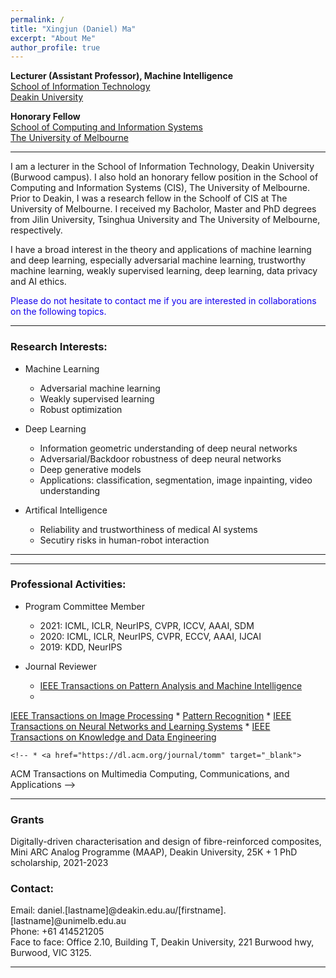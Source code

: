 ```yaml
---
permalink: /
title: "Xingjun (Daniel) Ma"
excerpt: "About Me"
author_profile: true
---
```

<span style="font-weight:bold">Lecturer (Assistant Professor), Machine Intelligence</span><br>
<a href="https://www.deakin.edu.au/information-technology" target="_blank">School of Information Technology</a><br>
<a href="https://www.deakin.edu.au/" target="_blank">Deakin University</a><br>

<span style="font-weight:bold">Honorary Fellow</span><br>
<a href="https://cis.unimelb.edu.au/" target="_blank">School of Computing and Information Systems</a><br>
<a href="https://www.unimelb.edu.au/" target="_blank">The University of Melbourne</a>

---

I am a lecturer in the School of Information Technology, Deakin University (Burwood campus). I also hold an honorary fellow position in the School of Computing and Information Systems (CIS), The University of Melbourne. Prior to Deakin, I was a research fellow in the Schoolf of CIS at The University of Melbourne. I received my Bacholor, Master and PhD degrees from Jilin University, Tsinghua University and The University of Melbourne, respectively.

<!-- where I obtained my PhD degree in machine learning in 2019 under the supervision of Prof. <a href="https://people.eng.unimelb.edu.au/baileyj/" target="_blank">James Bailey</a> and Dr. <a href="https://scholar.google.com.au/citations?user=MjgOHPYAAAAJ&hl=en" target="_blank">Sudanthi Wijewickrema</a>.  -->

I have a broad interest in the theory and applications of machine learning and deep learning, especially adversarial machine learning, trustworthy machine learning, weakly supervised learning, deep learning, data privacy and AI ethics. 

<span style="color:rgb(19,0,238)">Please do not hesitate to contact me if you are interested in collaborations on the following topics. </span> 

<!-- I have visited a few amazing research institues: National Institute of Informatics (Japan) hosted by Prof. Michael E. Houle, and RIKEN (Japan) hosted by Prof. Masashi Sugiyama. I am also fortunate to have collabarated with many highly respected researchers. -->
<!-- I am also fortunate to have collabarated with <a href="https://people.eng.unimelb.edu.au/smonazam/" target="_blank">Prof. Sarah Erfani</a> (Melbourne University), <a href="https://sites.google.com/site/csyisenwang/" target="_blank">Dr. Yisen Wang</a> (Tsinghua University), <a href="https://scholar.google.com/citations?user=HUYTC0gAAAAJ&hl=en" target="_blank">Prof. Feng Lu</a> (Beihang University), <a href="http://www.crystal-boli.com/" target="_blank">Prof. Bo Li</a> (UIUC), <a href="http://web.cs.ucla.edu/~qgu/" target="_blank"> Prof. Quanquan Gu</a> (UCLA), <a href="http://www.yugangjiang.info" target="_blank"> Prof. Yu-Gang Jiang</a> (Fudan University), and <a href="https://people.eecs.berkeley.edu/~dawnsong/" target="_blank">Prof. Dawn Song</a> (UC Berkeley). -->

<!-- <span style="color:rgb(19,0,238)">For master/hornors students, contact me if you are interested in doing machine learning research with me.</span> -->

---

### Research Interests:
* Machine Learning
    * Adversarial machine learning
    * Weakly supervised learning
    * Robust optimization

* Deep Learning
    * Information geometric understanding of deep neural networks
    * Adversarial/Backdoor robustness of deep neural networks
    * Deep generative models
    * Applications: classification, segmentation, image inpainting, video understanding

* Artifical Intelligence
    * Reliability and trustworthiness of medical AI systems
    * Secutiry risks in human-robot interaction

<!-- * Machine Learning
  * Secure/Robust/Explainable machine learning
  * Adversarial machine learning (<a href="https://github.com/xingjunm/AI2019_Tutorial_on_Adversarial_Machine_Learning" target="_blank">AML tutorial at AI2019 with Sarah Erfani</a>)
  * Weakly supervised learning
  * Reinforcement learning
* Deep Learning and Security
  * Adversarial attack/defense
  * Backdoor attack/defense
  * Generative adverarial networks
  * Applications: object recognition, image inpainting, object detection, video recognition, automatic speech recognition
* Artifical Intelligence
  * Medical AI
  * Virtual reality surgery -->

---
<!-- ### Latest News:
* *01/2021: Three papers are accepted to ICLR2021, two spotlights (Top 4%=114/2997) and one poster.*
* *01/2021: One paper on robustness testing of deep neural networks is accepted to ICSE2021.*

--- -->

<!-- ### Students I currently co-supervise:
* PhD Students
    * Yujing Jiang
    * Hanxun Huang
    * Saheed Adebayo Tijani
    * Zichan Ran
    * Gayathri Radhabai Gopinathan Nair
    * Chiranjibi Sitaula (completed in 2021): Developing New Image Features for Scene Image Classification
    * Chuxuan Tong
    * Xinzhe Li

*  Masters by Research
    * Nodens Koren (2020)
    * Yuning Zhou (2020) -->

---

### Professional Activities:

* Program Committee Member
    * 2021: ICML, ICLR, NeurIPS, CVPR, ICCV, AAAI, SDM
    * 2020: ICML, ICLR, NeurIPS, CVPR, ECCV, AAAI, IJCAI
    * 2019: KDD, NeurIPS

* Journal Reviewer
    * <a href="https://www.computer.org/csdl/journal/tp" target="_blank">IEEE Transactions on Pattern Analysis and Machine Intelligence</a>
    * <a href="https://signalprocessingsociety.org/publications-resources/ieee-transactions-image-processing" target="_blank">
IEEE Transactions on Image Processing</a>
    * <a href="https://www.journals.elsevier.com/pattern-recognition" target="_blank">
Pattern Recognition</a>
    * <a href="https://cis.ieee.org/publications/t-neural-networks-and-learning-systems" target="_blank">
IEEE Transactions on Neural Networks and Learning Systems</a>
    * <a href="http://www.computer.org/portal/web/tkde" target="_blank">
IEEE Transactions on Knowledge and Data Engineering</a>

    <!-- * <a href="https://dl.acm.org/journal/tomm" target="_blank">
ACM Transactions on Multimedia Computing, Communications, and Applications</a> -->
    <!-- * <a href="https://www.springer.com/journal/10115" target="_blank">
Knowledge and Information Systems</a> -->
    <!-- * <a href="http://www.ieee-ies.org/pubs/transactions-on-industrial-informatics" target="_blank">
IEEE Transactions on Industrial Informatics</a> -->
    <!-- * <a href="http://www.ieee-ras.org/publications/ra-l" target="_blank">
IEEE Robotics and Automation Letters</a> -->

<!--
<span style="color:blue">
For PhD applicants: funded positions are available for 2020 in our group on adversarial machine learning research. Please directly contact</span> <a href="http://people.eng.unimelb.edu.au/baileyj/" target="_blank">Prof. James Bailey</a>.

<span style="color:blue">For Unimelb master students, contact me if you are familar with: 1) web skills such as js, node.js and html; and 2) machine/deep learning knowledge/tools such as pytorch, tensorflow, keras. (send me your academic transcript)</span>

-->

---

### Grants
Digitally-driven characterisation and design of fibre-reinforced composites, Mini ARC Analog Programme (MAAP), Deakin University, 25K + 1 PhD scholarship, 2021-2023

### Contact:

Email: daniel.[lastname]@deakin.edu.au/[firstname].[lastname]@unimelb.edu.au <br>
Phone: +61 414521205<br>
Face to face: Office 2.10, Building T, Deakin University, 221 Burwood hwy, Burwood, VIC 3125.

---


